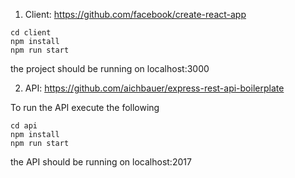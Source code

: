 1. Client:
https://github.com/facebook/create-react-app


```
cd client
npm install
npm run start
```
the project should be running on localhost:3000


2. API:
https://github.com/aichbauer/express-rest-api-boilerplate

To run the API execute the following

```
cd api
npm install
npm run start
```
the API should be running on localhost:2017